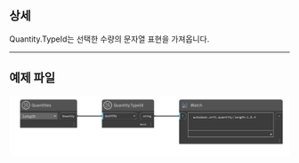 ## 상세
Quantity.TypeId는 선택한 수량의 문자열 표현을 가져옵니다.
___
## 예제 파일

![Quantity.TypeId](./DynamoUnits.Quantity.TypeId_img.png)
